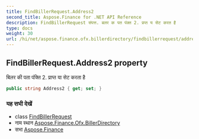 ```yaml
---
title: FindBillerRequest.Address2
second_title: Aspose.Finance for .NET API Reference
description: FindBillerRequest संपत्त. बलर क पत पंक्त 2. प्रप्त य सेट करत है
type: docs
weight: 30
url: /hi/net/aspose.finance.ofx.billerdirectory/findbillerrequest/address2/
---
```

## FindBillerRequest.Address2 property

बिलर की पता पंक्ति 2. प्राप्त या सेट करता है

```csharp
public string Address2 { get; set; }
```

### यह सभी देखें

* class [FindBillerRequest](../)
* नाम स्थान [Aspose.Finance.Ofx.BillerDirectory](../../findbillerrequest/)
* सभा [Aspose.Finance](../../../)


